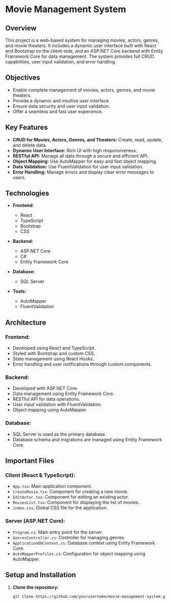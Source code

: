 # Movie Management System

## Overview
This project is a web-based system for managing movies, actors, genres, and movie theaters. It includes a dynamic user interface built with React and Bootstrap on the client-side, and an ASP.NET Core backend with Entity Framework Core for data management. The system provides full CRUD capabilities, user input validation, and error handling.

## Objectives
- Enable complete management of movies, actors, genres, and movie theaters.
- Provide a dynamic and intuitive user interface.
- Ensure data security and user input validation.
- Offer a seamless and fast user experience.

## Key Features
- **CRUD for Movies, Actors, Genres, and Theaters:** Create, read, update, and delete data.
- **Dynamic User Interface:** Rich UI with high responsiveness.
- **RESTful API:** Manage all data through a secure and efficient API.
- **Object Mapping:** Use AutoMapper for easy and fast object mapping.
- **Data Validation:** Use FluentValidation for user input validation.
- **Error Handling:** Manage errors and display clear error messages to users.

## Technologies
- **Frontend:**
  - React
  - TypeScript
  - Bootstrap
  - CSS

- **Backend:**
  - ASP.NET Core
  - C#
  - Entity Framework Core

- **Database:**
  - SQL Server

- **Tools:**
  - AutoMapper
  - FluentValidation

## Architecture

### Frontend:
- Developed using React and TypeScript.
- Styled with Bootstrap and custom CSS.
- State management using React Hooks.
- Error handling and user notifications through custom components.

### Backend:
- Developed with ASP.NET Core.
- Data management using Entity Framework Core.
- RESTful API for data operations.
- User input validation with FluentValidation.
- Object mapping using AutoMapper.

### Database:
- SQL Server is used as the primary database.
- Database schema and migrations are managed using Entity Framework Core.

## Important Files

### Client (React & TypeScript):
- `App.tsx`: Main application component.
- `CreateMovie.tsx`: Component for creating a new movie.
- `EditActor.tsx`: Component for editing an existing actor.
- `MoviesList.tsx`: Component for displaying the list of movies.
- `index.css`: Global CSS file for the application.

### Server (ASP.NET Core):
- `Program.cs`: Main entry point for the server.
- `GenresController.cs`: Controller for managing genres.
- `ApplicationDbContext.cs`: Database context using Entity Framework Core.
- `AutoMapperProfiles.cs`: Configuration for object mapping using AutoMapper.

## Setup and Installation

1. **Clone the repository:**
   ```bash
   git clone https://github.com/yourusername/movie-management-system.git
